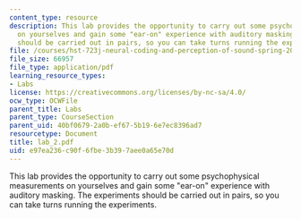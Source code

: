 ```yaml
---
content_type: resource
description: This lab provides the opportunity to carry out some psychophysical measurements
  on yourselves and gain some "ear-on" experience with auditory masking. The experiments
  should be carried out in pairs, so you can take turns running the experiments.
file: /courses/hst-723j-neural-coding-and-perception-of-sound-spring-2005/e97ea236c90f6fbe3b397aee0a65e70d_lab_2.pdf
file_size: 66957
file_type: application/pdf
learning_resource_types:
- Labs
license: https://creativecommons.org/licenses/by-nc-sa/4.0/
ocw_type: OCWFile
parent_title: Labs
parent_type: CourseSection
parent_uid: 40bf0679-2a0b-ef67-5b19-6e7ec8396ad7
resourcetype: Document
title: lab_2.pdf
uid: e97ea236-c90f-6fbe-3b39-7aee0a65e70d
---
```

This lab provides the opportunity to carry out some psychophysical measurements on yourselves and gain some "ear-on" experience with auditory masking. The experiments should be carried out in pairs, so you can take turns running the experiments.